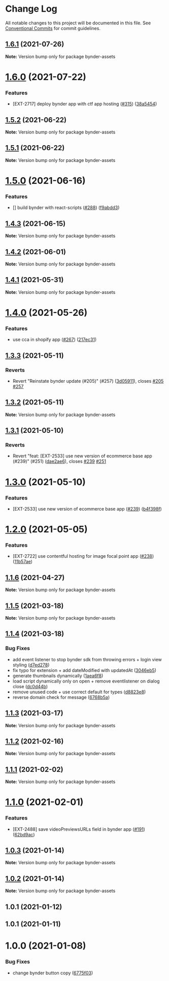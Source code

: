 # Change Log

All notable changes to this project will be documented in this file.
See [Conventional Commits](https://conventionalcommits.org) for commit guidelines.

## [1.6.1](https://github.com/contentful/apps/compare/bynder-assets@1.6.0...bynder-assets@1.6.1) (2021-07-26)

**Note:** Version bump only for package bynder-assets





# [1.6.0](https://github.com/contentful/apps/compare/bynder-assets@1.5.2...bynder-assets@1.6.0) (2021-07-22)


### Features

* [EXT-2717] deploy bynder app with ctf app hosting ([#315](https://github.com/contentful/apps/issues/315)) ([38a5454](https://github.com/contentful/apps/commit/38a5454b8a4a98fc14624db99d01cbd6c2f6e5a3))





## [1.5.2](https://github.com/contentful/apps/compare/bynder-assets@1.5.1...bynder-assets@1.5.2) (2021-06-22)

**Note:** Version bump only for package bynder-assets





## [1.5.1](https://github.com/contentful/apps/compare/bynder-assets@1.5.0...bynder-assets@1.5.1) (2021-06-22)

**Note:** Version bump only for package bynder-assets





# [1.5.0](https://github.com/contentful/apps/compare/bynder-assets@1.4.3...bynder-assets@1.5.0) (2021-06-16)


### Features

* [] build bynder with react-scripts ([#288](https://github.com/contentful/apps/issues/288)) ([f9abdd3](https://github.com/contentful/apps/commit/f9abdd31a356ae2f443208fdd951422e5e589ba6))





## [1.4.3](https://github.com/contentful/apps/compare/bynder-assets@1.4.2...bynder-assets@1.4.3) (2021-06-15)

**Note:** Version bump only for package bynder-assets





## [1.4.2](https://github.com/contentful/apps/compare/bynder-assets@1.4.1...bynder-assets@1.4.2) (2021-06-01)

**Note:** Version bump only for package bynder-assets





## [1.4.1](https://github.com/contentful/apps/compare/bynder-assets@1.4.0...bynder-assets@1.4.1) (2021-05-31)

**Note:** Version bump only for package bynder-assets





# [1.4.0](https://github.com/contentful/apps/compare/bynder-assets@1.3.3...bynder-assets@1.4.0) (2021-05-26)


### Features

* use cca in shopify app ([#267](https://github.com/contentful/apps/issues/267)) ([217ec31](https://github.com/contentful/apps/commit/217ec31928e684c13f49fc57237327d0b8d2c725))





## [1.3.3](https://github.com/contentful/apps/compare/bynder-assets@1.3.2...bynder-assets@1.3.3) (2021-05-11)


### Reverts

* Revert "Reinstate bynder update (#205)" (#257) ([3d05911](https://github.com/contentful/apps/commit/3d05911e6595d73683d49f005aeb6ca4799bf80c)), closes [#205](https://github.com/contentful/apps/issues/205) [#257](https://github.com/contentful/apps/issues/257)





## [1.3.2](https://github.com/contentful/apps/compare/bynder-assets@1.3.1...bynder-assets@1.3.2) (2021-05-11)

**Note:** Version bump only for package bynder-assets





## [1.3.1](https://github.com/contentful/apps/compare/bynder-assets@1.3.0...bynder-assets@1.3.1) (2021-05-10)


### Reverts

* Revert "feat: [EXT-2533] use new version of ecommerce base app (#239)" (#251) ([dae2ae6](https://github.com/contentful/apps/commit/dae2ae66181543a93981b1b97cc9dfc71e5abf16)), closes [#239](https://github.com/contentful/apps/issues/239) [#251](https://github.com/contentful/apps/issues/251)





# [1.3.0](https://github.com/contentful/apps/compare/bynder-assets@1.2.0...bynder-assets@1.3.0) (2021-05-10)


### Features

* [EXT-2533] use new version of ecommerce base app ([#239](https://github.com/contentful/apps/issues/239)) ([b4f398f](https://github.com/contentful/apps/commit/b4f398f7fe4fb2952e8505a7657b876861fe3a24))





# [1.2.0](https://github.com/contentful/apps/compare/bynder-assets@1.1.6...bynder-assets@1.2.0) (2021-05-05)


### Features

* [EXT-2722] use contentful hosting for image focal point app ([#238](https://github.com/contentful/apps/issues/238)) ([11b57ae](https://github.com/contentful/apps/commit/11b57ae3e4fb5dd376544d89056430b71883517c))





## [1.1.6](https://github.com/contentful/apps/compare/bynder-assets@1.1.5...bynder-assets@1.1.6) (2021-04-27)

**Note:** Version bump only for package bynder-assets





## [1.1.5](https://github.com/contentful/apps/compare/bynder-assets@1.1.4...bynder-assets@1.1.5) (2021-03-18)

**Note:** Version bump only for package bynder-assets





## [1.1.4](https://github.com/contentful/apps/compare/bynder-assets@1.1.3...bynder-assets@1.1.4) (2021-03-18)


### Bug Fixes

* add event listener to stop bynder sdk from throwing errors + login view styling ([d7ed278](https://github.com/contentful/apps/commit/d7ed2780d5b89764f3220e326515a1e353f31d79))
* fix typo for extension + add dateModified with updatedAt ([3046eb5](https://github.com/contentful/apps/commit/3046eb5224e18fc885b1a1ecbd1128ee68b55405))
* generate thumbnails dynamically ([1aea6f8](https://github.com/contentful/apps/commit/1aea6f8f628bf034e6d582c00c2d5b38b8caad73))
* load script dynamically only on open + remove eventlistener on dialog close ([dc0d44b](https://github.com/contentful/apps/commit/dc0d44b4717dd9712a182027c9ad1588fed636ad))
* remove unused code + use correct default for types ([d8823e8](https://github.com/contentful/apps/commit/d8823e8efcd767892e82665bfbd534249ccd14b1))
* reverse domain check for message ([6768b5a](https://github.com/contentful/apps/commit/6768b5af53876ebec1ab0a29fb6fc94f51ff90b5))





## [1.1.3](https://github.com/contentful/apps/compare/bynder-assets@1.1.2...bynder-assets@1.1.3) (2021-03-17)

**Note:** Version bump only for package bynder-assets





## [1.1.2](https://github.com/contentful/apps/compare/bynder-assets@1.1.1...bynder-assets@1.1.2) (2021-02-16)

**Note:** Version bump only for package bynder-assets





## [1.1.1](https://github.com/contentful/apps/compare/bynder-assets@1.1.0...bynder-assets@1.1.1) (2021-02-02)

**Note:** Version bump only for package bynder-assets





# [1.1.0](https://github.com/contentful/apps/compare/bynder-assets@1.0.3...bynder-assets@1.1.0) (2021-02-01)


### Features

* [EXT-2488] save videoPreviewsURLs field in bynder app ([#191](https://github.com/contentful/apps/issues/191)) ([62bd9ac](https://github.com/contentful/apps/commit/62bd9ac3457ec9727aea6c68ac91002286e962fd))





## [1.0.3](https://github.com/contentful/apps/compare/bynder-assets@1.0.2...bynder-assets@1.0.3) (2021-01-14)

**Note:** Version bump only for package bynder-assets





## [1.0.2](https://github.com/contentful/apps/compare/bynder-assets@1.0.1...bynder-assets@1.0.2) (2021-01-14)

**Note:** Version bump only for package bynder-assets





## 1.0.1 (2021-01-12)



## 1.0.1 (2021-01-11)



# 1.0.0 (2021-01-08)


### Bug Fixes

* change bynder button copy ([6775f03](https://github.com/contentful/apps/commit/6775f0301ef8518133ff85ca27cd66c993b85cb6))
